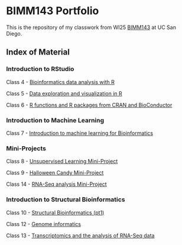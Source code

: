 # BIMM143 Portfolio

This is the repository of my classwork from WI25 [BIMM143](https://bioboot.github.io/bimm143_W25/) at UC San Diego.

## Index of Material

### Introduction to RStudio

Class 4 - [Bioinformatics data analysis with R](https://htmlpreview.github.io/?https://raw.githubusercontent.com/ruthcbarnes/BIMM143_GITHUB/refs/heads/main/Class04Rstudio/Class04.html)

Class 5 - [Data exploration and visualization in R](https://htmlpreview.github.io/?https://raw.githubusercontent.com/ruthcbarnes/BIMM143_GITHUB/refs/heads/main/Class05/Class05.html)

Class 6 - [R functions and R packages from CRAN and BioConductor](https://htmlpreview.github.io/?https://raw.githubusercontent.com/ruthcbarnes/BIMM143_GITHUB/refs/heads/main/Class06/Class06-R_functions.html)

### Introduction to Machine Learning

Class 7 - [Introduction to machine learning for Bioinformatics](https://htmlpreview.github.io/?https://raw.githubusercontent.com/ruthcbarnes/BIMM143_GITHUB/refs/heads/main/Class07/Class07.html)

### Mini-Projects

Class 8 - [Unsupervised Learning Mini-Project](https://htmlpreview.github.io/?https://raw.githubusercontent.com/ruthcbarnes/BIMM143_GITHUB/refs/heads/main/Class08/Class08.html)

Class 9 - [Halloween Candy Mini-Project](https://htmlpreview.github.io/?https://raw.githubusercontent.com/ruthcbarnes/BIMM143_GITHUB/refs/heads/main/Class09/Class09.html)

Class 14 - [RNA-Seq analysis Mini-Project](https://htmlpreview.github.io/?https://raw.githubusercontent.com/ruthcbarnes/BIMM143_GITHUB/refs/heads/main/Class%2014/Class14.html)

### Introduction to Structural Bioinformatics

Class 10 - [Structural Bioinformatics (pt1)](https://htmlpreview.github.io/?https://raw.githubusercontent.com/ruthcbarnes/BIMM143_GITHUB/refs/heads/main/Class10/Class10.html)

Class 12 - [Genome informatics](https://htmlpreview.github.io/?https://raw.githubusercontent.com/ruthcbarnes/BIMM143_GITHUB/refs/heads/main/Class%2012/HW%20Class12%20.html)

Class 13 - [Transcriptomics and the analysis of RNA-Seq data](https://htmlpreview.github.io/?https://raw.githubusercontent.com/ruthcbarnes/BIMM143_GITHUB/refs/heads/main/Class%2013/Class%2013.html)





